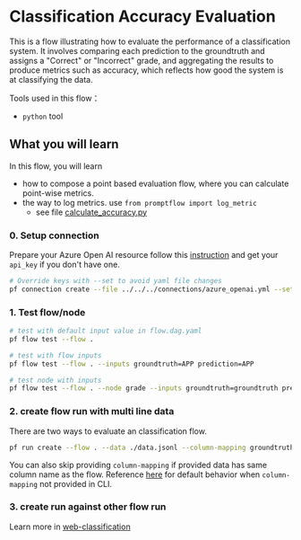 # Classification Accuracy Evaluation

This is a flow illustrating how to evaluate the performance of a classification system. It involves comparing each prediction to the groundtruth and assigns a "Correct" or "Incorrect" grade, and aggregating the results to produce metrics such as accuracy, which reflects how good the system is at classifying the data.

Tools used in this flow：
- `python` tool

## What you will learn

In this flow, you will learn
- how to compose a point based evaluation flow, where you can calculate point-wise metrics.
- the way to log metrics. use `from promptflow import log_metric`
    - see file [calculate_accuracy.py](calculate_accuracy.py)

### 0. Setup connection

Prepare your Azure Open AI resource follow this [instruction](https://learn.microsoft.com/en-us/azure/cognitive-services/openai/how-to/create-resource?pivots=web-portal) and get your `api_key` if you don't have one.

```bash
# Override keys with --set to avoid yaml file changes
pf connection create --file ../../../connections/azure_openai.yml --set api_key=<your_api_key> api_base=<your_api_base>
```

### 1. Test flow/node

```bash
# test with default input value in flow.dag.yaml
pf flow test --flow .

# test with flow inputs
pf flow test --flow . --inputs groundtruth=APP prediction=APP

# test node with inputs
pf flow test --flow . --node grade --inputs groundtruth=groundtruth prediction=prediction
```

### 2. create flow run with multi line data
There are two ways to evaluate an classification flow.

```bash
pf run create --flow . --data ./data.jsonl --column-mapping groundtruth='${data.groundtruth}' prediction='${data.prediction}' --stream
```

You can also skip providing `column-mapping` if provided data has same column name as the flow.
Reference [here](https://aka.ms/pf/column-mapping) for default behavior when `column-mapping` not provided in CLI.

### 3. create run against other flow run

Learn more in [web-classification](../../standard/web-classification/README.md)

